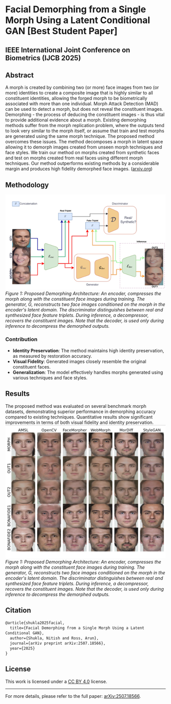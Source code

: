 # Facial Demorphing from a Single Morph Using a Latent Conditional GAN [Best Student Paper]
##  IEEE International Joint Conference on Biometrics (IJCB 2025)


## Abstract

A morph is created by combining two (or more) face images from two (or more) identities to create a composite image that is highly similar to all constituent identities, allowing the forged morph to be biometrically associated with more than one individual. Morph Attack Detection (MAD) can be used to detect a morph, but does not reveal the constituent images. Demorphing - the process of deducing the constituent images - is thus vital to provide additional evidence about a morph. Existing demorphing methods suffer from the morph replication problem, where the outputs tend to look very similar to the morph itself, or assume that train and test morphs are generated using the same morph technique. The proposed method overcomes these issues. The method decomposes a morph in latent space allowing it to demorph images created from unseen morph techniques and face styles. We train our method on morphs created from synthetic faces and test on morphs created from real faces using different morph techniques. Our method outperforms existing methods by a considerable margin and produces high fidelity demorphed face images. ([arxiv.org](https://arxiv.org/html/2507.18566v1?utm_source=chatgpt.com))

## Methodology
![Methodology](assets/ijcb2025.PNG)
*Figure 1: Proposed Demorphing Architecture: An encoder, compresses the morph along with the constituent face images during training. The generator, G, reconstructs two face images conditioned on the morph in the encoder's latent domain. The discriminator distinguishes between real and synthesized face feature triplets. During inference, a decompressor, recovers the constituent images. Note that the decoder, is used only during inference to decompress the demorphed outputs.*

### Contribution
- **Identity Preservation**: The method maintains high identity preservation, as measured by restoration accuracy.
- **Visual Fidelity**: Generated images closely resemble the original constituent faces.
- **Generalization**: The model effectively handles morphs generated using various techniques and face styles.


## Results

The proposed method was evaluated on several benchmark morph datasets, demonstrating superior performance in demorphing accuracy compared to existing techniques. Quantitative results show significant improvements in terms of both visual fidelity and identity preservation.
![Methodology](assets/ijcb2025-r1.PNG)
*Figure 1: Proposed Demorphing Architecture: An encoder, compresses the morph along with the constituent face images during training. The generator, G, reconstructs two face images conditioned on the morph in the encoder's latent domain. The discriminator distinguishes between real and synthesized face feature triplets. During inference, a decompressor, recovers the constituent images. Note that the decoder, is used only during inference to decompress the demorphed outputs.*


## Citation

```
@article{shukla2025facial,
  title={Facial Demorphing from a Single Morph Using a Latent Conditional GAN},
  author={Shukla, Nitish and Ross, Arun},
  journal={arXiv preprint arXiv:2507.18566},
  year={2025}
}
```

## License

This work is licensed under a [CC BY 4.0](https://creativecommons.org/licenses/by/4.0/) license.

---

For more details, please refer to the full paper: [arXiv:2507.18566](https://arxiv.org/pdf/2507.18566).

